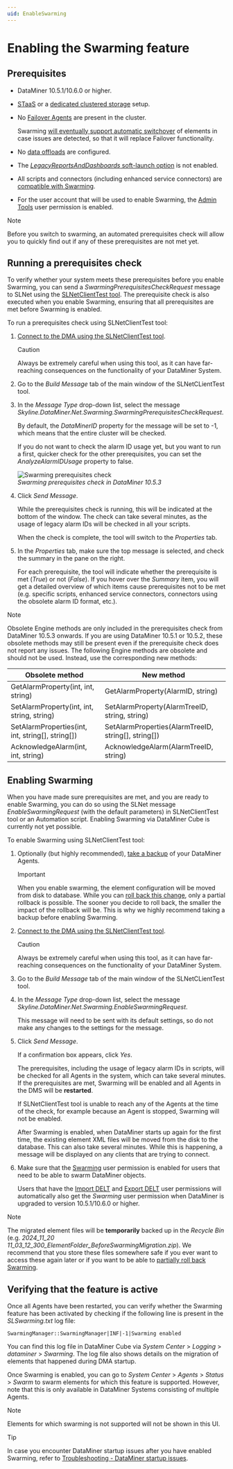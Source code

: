 ```yaml
---
uid: EnableSwarming
---
```


# Enabling the Swarming feature

## Prerequisites

- DataMiner 10.5.1/10.6.0 or higher.

- [STaaS](xref:STaaS) or a [dedicated clustered storage](xref:Configuring_dedicated_clustered_storage) setup.

- No [Failover Agents](xref:About_DMA_Failover) are present in the cluster.

  Swarming [will eventually support automatic switchover](xref:Swarming#upcoming-features) of elements in case issues are detected, so that it will replace Failover functionality.

- No [data offloads](xref:Offload_database) are configured.

- The [*LegacyReportsAndDashboards* soft-launch option](xref:Overview_of_Soft_Launch_Options#legacyreportsanddashboards) is not enabled.

- All scripts and connectors (including enhanced service connectors) are [compatible with Swarming](xref:SwarmingPrepare).

- For the user account that will be used to enable Swarming, the [Admin Tools](xref:DataMiner_user_permissions#modules--system-configuration--tools--admin-tools) user permission is enabled.

> [!NOTE]
> Before you switch to swarming, an automated prerequisites check will allow you to quickly find out if any of these prerequisites are not met yet.

## Running a prerequisites check

To verify whether your system meets these prerequisites before you enable Swarming, you can send a *SwarmingPrerequisitesCheckRequest* message to SLNet using the [SLNetClientTest tool](xref:SLNetClientTest_tool). The prerequisite check is also executed when you enable Swarming, ensuring that all prerequisites are met before Swarming is enabled.

To run a prerequisites check using SLNetClientTest tool:

1. [Connect to the DMA using the SLNetClientTest tool](xref:Connecting_to_a_DMA_with_the_SLNetClientTest_tool).

   > [!CAUTION]
   > Always be extremely careful when using this tool, as it can have far-reaching consequences on the functionality of your DataMiner System.

1. Go to the *Build Message* tab of the main window of the SLNetCLientTest tool.

1. In the *Message Type* drop-down list, select the message *Skyline.DataMiner.Net.Swarming.SwarmingPrerequisitesCheckRequest*.

   By default, the *DataMinerID* property for the message will be set to -1, which means that the entire cluster will be checked.

   If you do not want to check the alarm ID usage yet, but you want to run a first, quicker check for the other prerequisites, you can set the *AnalyzeAlarmIDUsage* property to false.

   ![Swarming prerequisites check](~/user-guide/images/Swarming_prerequisite_check.png)<br>*Swarming prerequisites check in DataMiner 10.5.3*

1. Click *Send Message*.

   While the prerequisites check is running, this will be indicated at the bottom of the window. The check can take several minutes, as the usage of legacy alarm IDs will be checked in all your scripts.

    When the check is complete, the tool will switch to the *Properties* tab.

1. In the *Properties* tab, make sure the top message is selected, and check the summary in the pane on the right.

   For each prerequisite, the tool will indicate whether the prerequisite is met (*True*) or not (*False*). If you hover over the *Summary* item, you will get a detailed overview of which items cause prerequisites not to be met (e.g. specific scripts, enhanced service connectors, connectors using the obsolete alarm ID format, etc.).

> [!NOTE]
> Obsolete Engine methods are only included in the prerequisites check from DataMiner 10.5.3 onwards<!--RN 42073-->. If you are using DataMiner 10.5.1 or 10.5.2, these obsolete methods may still be present even if the prerequisite check does not report any issues.
> The following Engine methods are obsolete and should not be used. Instead, use the corresponding new methods:
>
> | Obsolete method | New method |
> |--|--|
> | GetAlarmProperty(int, int, string) | GetAlarmProperty(AlarmID, string) |
> | SetAlarmProperty(int, int, string, string) | SetAlarmProperty(AlarmTreeID, string, string) |
> | SetAlarmProperties(int, int, string[], string[]) | SetAlarmProperties(AlarmTreeID, string[], string[]) |
> | AcknowledgeAlarm(int, int, string) | AcknowledgeAlarm(AlarmTreeID, string) |

## Enabling Swarming

When you have made sure prerequisites are met, and you are ready to enable Swarming, you can do so using the SLNet message *EnableSwarmingRequest* (with the default parameters) in SLNetClientTest tool or an Automation script. Enabling Swarming via DataMiner Cube is currently not yet possible.

To enable Swarming using SLNetClientTest tool:

1. Optionally (but highly recommended), [take a backup](xref:Backing_up_a_DataMiner_Agent) of your DataMiner Agents.

   > [!IMPORTANT]
   > When you enable swarming, the element configuration will be moved from disk to database. While you can [roll back this change](xref:SwarmingRollback), only a partial rollback is possible. The sooner you decide to roll back, the smaller the impact of the rollback will be. This is why we highly recommend taking a backup before enabling Swarming.

1. [Connect to the DMA using the SLNetClientTest tool](xref:Connecting_to_a_DMA_with_the_SLNetClientTest_tool).

   > [!CAUTION]
   > Always be extremely careful when using this tool, as it can have far-reaching consequences on the functionality of your DataMiner System.

1. Go to the *Build Message* tab of the main window of the SLNetCLientTest tool.

1. In the *Message Type* drop-down list, select the message *Skyline.DataMiner.Net.Swarming.EnableSwarmingRequest*.

   This message will need to be sent with its default settings, so do not make any changes to the settings for the message.

1. Click *Send Message*.

   If a confirmation box appears, click *Yes*.

   The prerequisites, including the usage of legacy alarm IDs in scripts, will be checked for all Agents in the system, which can take several minutes. If the prerequisites are met, Swarming will be enabled and all Agents in the DMS will be **restarted**.

   If SLNetClientTest tool is unable to reach any of the Agents at the time of the check, for example because an Agent is stopped, Swarming will not be enabled.<!-- RN 41217 -->

   After Swarming is enabled, when DataMiner starts up again for the first time, the existing element XML files will be moved from the disk to the database. This can also take several minutes. While this is happening, a message will be displayed on any clients that are trying to connect.

1. Make sure that the [Swarming](xref:DataMiner_user_permissions#modules--swarming) user permission is enabled for users that need to be able to swarm DataMiner objects.

   Users that have the [Import DELT](xref:DataMiner_user_permissions#general--elements--import-delt) and [Export DELT](xref:DataMiner_user_permissions#general--elements--import-delt) user permissions will automatically also get the *Swarming* user permission when DataMiner is upgraded to version 10.5.1/10.6.0 or higher.

> [!NOTE]
> The migrated element files will be **temporarily** backed up in the *Recycle Bin* (e.g. *2024_11_20 11_03_12_300_ElementFolder_BeforeSwarmingMigration.zip*). We recommend that you store these files somewhere safe if you ever want to access these again later or if you want to be able to [partially roll back Swarming](wref:SwarmingRollback).

## Verifying that the feature is active

Once all Agents have been restarted, you can verify whether the Swarming feature has been activated by checking if the following line is present in the *SLSwarming.txt* log file:

`SwarmingManager::SwarmingManager|INF|-1|Swarming enabled`

You can find this log file in DataMiner Cube via *System Center* > *Logging* > *dataminer* > *Swarming*. The log file also shows details on the migration of elements that happened during DMA startup.

Once Swarming is enabled, you can go to *System Center* > *Agents* > *Status* > *Swarm* to swarm elements for which this feature is supported. However, note that this is only available in DataMiner Systems consisting of multiple Agents.

> [!NOTE]
> Elements for which swarming is not supported will not be shown in this UI.

> [!TIP]
> In case you encounter DataMiner startup issues after you have enabled Swarming, refer to [Troubleshooting - DataMiner startup issues](xref:Troubleshooting_Startup_Issues#swarming-issue).

